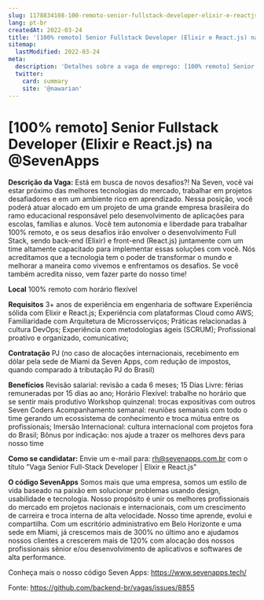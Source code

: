 ```yaml
---
slug: 1178834108-100-remoto-senior-fullstack-developer-elixir-e-reactjs-na-at-sevenapps
lang: pt-br
createdAt: 2022-03-24
title: '[100% remoto] Senior Fullstack Developer (Elixir e React.js) na @SevenApps - Vaga de Emprego'
sitemap:
  lastModified: 2022-03-24
meta:
  description: 'Detalhes sobre a vaga de emprego: [100% remoto] Senior Fullstack Developer (Elixir e React.js) na @SevenApps'
  twitter:
    card: summary
    site: '@nawarian'
---
```


# [100% remoto] Senior Fullstack Developer (Elixir e React.js) na @SevenApps

**Descrição da Vaga:**
Está em busca de novos desafios?! Na Seven, você vai estar próximo das melhores tecnologias do mercado, trabalhar em projetos desafiadores e em um ambiente rico em aprendizado.
Nessa posição, você poderá atuar alocado em um projeto de uma grande empresa brasileira do ramo educacional responsável pelo desenvolvimento de aplicações para escolas, famílias e alunos. Você tem autonomia e liberdade para trabalhar 100% remoto, e os seus desafios irão envolver o desenvolvimento Full Stack, sendo back-end (Elixir) e front-end (React.js) juntamente com um time altamente capacitado para implementar essas soluções com você.
Nós acreditamos que a tecnologia tem o poder de transformar o mundo e melhorar a maneira como vivemos e enfrentamos os desafios. Se você também acredita nisso, vem fazer parte do nosso time!

**Local**
100% remoto com horário flexível

**Requisitos**
3+ anos de experiência em engenharia de software
Experiência sólida com Elixir e React.js;
Experiência com plataformas Cloud como AWS;
Familiaridade com Arquitetura de Microsserviços;
Práticas relacionadas à cultura DevOps;
Experiência com metodologias ágeis (SCRUM);
Profissional proativo e organizado, comunicativo;

**Contratação**
PJ (no caso de alocações internacionais, recebimento em dólar pela sede de Miami da Seven Apps, com redução de impostos, quando comparado à tributação PJ do Brasil)

**Benefícios**
Revisão salarial: revisão a cada 6 meses;
15 Dias Livre: férias remuneradas por 15 dias ao ano;
Horário Flexível: trabalhe no horário que se sentir mais produtivo
Workshop quinzenal: trocas expositivas com outros Seven Coders
Acompanhamento semanal: reuniões semanais com todo o time gerando um ecossistema de conhecimento e troca mútua entre os profissionais;
Imersão Internacional: cultura internacional com projetos fora do Brasil;
Bônus por indicação: nos ajude a trazer os melhores devs para nosso time

**Como se candidatar:**
Envie um e-mail para: [rh@sevenapps.com.br](mailto:rh@sevenapps.com.br) com o título "Vaga Senior Full-Stack Developer | Elixir e React.js"

**O código SevenApps**
Somos mais que uma empresa, somos um estilo de vida baseado na paixão em solucionar problemas usando design, usabilidade e tecnologia. Nosso propósito é unir os melhores profissionais do mercado em projetos nacionais e internacionais, com um crescimento de carreira e troca interna de alta velocidade. Nosso time aprende, evolui e compartilha.
Com um escritório administrativo em Belo Horizonte e uma sede em Miami, já crescemos mais de 300% no último ano e ajudamos nossos clientes a crescerem mais de 120% com alocação dos nossos profissionais sênior e/ou desenvolvimento de aplicativos e softwares de alta performance.

Conheça mais o nosso código Seven Apps: https://www.sevenapps.tech/

Fonte: https://github.com/backend-br/vagas/issues/8855